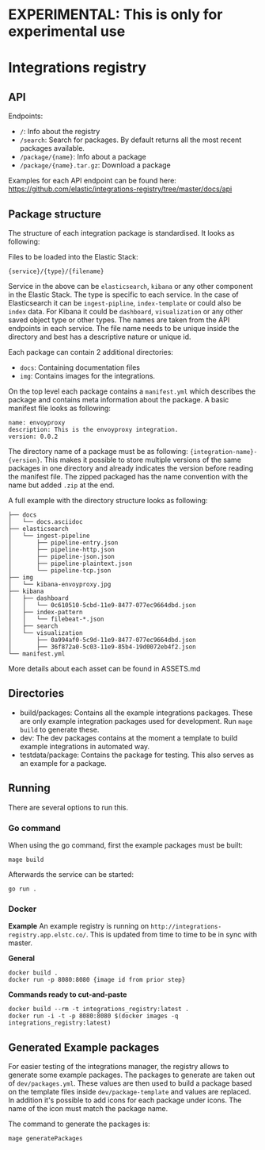 # EXPERIMENTAL: This is only for experimental use

# Integrations registry

## API

Endpoints:

* `/`: Info about the registry
* `/search`: Search for packages. By default returns all the most recent packages available.
* `/package/{name}`: Info about a package
* `/package/{name}.tar.gz`: Download a package

Examples for each API endpoint can be found here: https://github.com/elastic/integrations-registry/tree/master/docs/api

## Package structure

The structure of each integration package is standardised. It looks as following:

Files to be loaded into the Elastic Stack:

```
{service}/{type}/{filename}
```

Service in the above can be `elasticsearch`, `kibana` or any other component in the Elastic Stack. The type is specific to each service. In the case of Elasticsearch it can be `ingest-pipline`, `index-template` or could also be `index` data. For Kibana it could be `dashboard`, `visualization` or any other saved object type or other types. The names are taken from the API endpoints in each service. The file name needs to be unique inside the directory and best has a descriptive nature or unique id.

Each package can contain 2 additional directories:

* `docs`: Containing documentation files
* `img`: Contains images for the integrations.

On the top level each package contains a `manifest.yml` which describes the package and contains meta information about the package. A basic manifest file looks as following:

```
name: envoyproxy
description: This is the envoyproxy integration.
version: 0.0.2
```

The directory name of a package must be as following: `{integration-name}-{version}`. This makes it possible to store multiple versions of the same packages in one directory and already indicates the version before reading the manifest file. The zipped packaged has the name convention with the name but added `.zip` at the end.

A full example with the directory structure looks as following:

```
├── docs
│   └── docs.asciidoc
├── elasticsearch
│   └── ingest-pipeline
│       ├── pipeline-entry.json
│       ├── pipeline-http.json
│       ├── pipeline-json.json
│       ├── pipeline-plaintext.json
│       └── pipeline-tcp.json
├── img
│   └── kibana-envoyproxy.jpg
├── kibana
│   ├── dashboard
│   │   └── 0c610510-5cbd-11e9-8477-077ec9664dbd.json
│   ├── index-pattern
│   │   └── filebeat-*.json
│   ├── search
│   └── visualization
│       ├── 0a994af0-5c9d-11e9-8477-077ec9664dbd.json
│       ├── 36f872a0-5c03-11e9-85b4-19d0072eb4f2.json
└── manifest.yml
```

More details about each asset can be found in ASSETS.md

## Directories

* build/packages: Contains all the example integrations packages. These are only example integration packages used for development. Run `mage build` to generate these.
* dev: The dev packages contains at the moment a template to build example integrations in automated way.
* testdata/package: Contains the package for testing. This also serves as an example for a package.

## Running

There are several options to run this.

### Go command

When using the go command, first the example packages must be built:

`mage build`

Afterwards the service can be started:

`go run .`

### Docker
**Example**
An example registry is running on `http://integrations-registry.app.elstc.co/`. This is updated from time to time to be in sync with master.

**General**
```
docker build .
docker run -p 8080:8080 {image id from prior step}
```

**Commands ready to cut-and-paste**
```
docker build --rm -t integrations_registry:latest .
docker run -i -t -p 8080:8080 $(docker images -q integrations_registry:latest)
```

## Generated Example packages

For easier testing of the integrations manager, the registry allows to generate some example packages. The packages
to generate are taken out of `dev/packages.yml`. These values are then used to build a package based on the template
files inside `dev/package-template` and values are replaced. In addition it's possible to add icons for each package 
under icons. The name of the icon must match the package name.

The command to generate the packages is:

```
mage generatePackages
```
